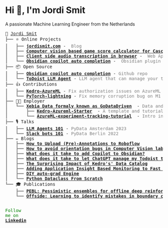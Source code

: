 <h1>Hi 👋, I'm Jordi Smit</h1>
<p>A passionate Machine Learning Engineer from the Netherlands</p>
<pre style="font-family:Menlo,'DejaVu Sans Mono',consolas,'Courier New',monospace">🙂 <a href="https://jordismit.com/">Jordi Smit</a>
<span style="color: #808080; text-decoration-color: #808080">┣━━ </span>⭐ Online Projects
<span style="color: #808080; text-decoration-color: #808080">┃   ┣━━ </span><span style="font-weight: bold"><a href="https://jordismit.com/">jordismit.com</a></span> - <span style="color: #808080; text-decoration-color: #808080"> Blog</span>
<span style="color: #808080; text-decoration-color: #808080">┃   ┣━━ </span><span style="font-weight: bold"><a href="https://cascadia.jordismit.com/">Computer vision based game score calculator for Cascadia</a></span> - <span style="color: #808080; text-decoration-color: #808080"> Web App</span>
<span style="color: #808080; text-decoration-color: #808080">┃   ┣━━ </span><span style="font-weight: bold"><a href="https://jordismit.com/tools/ai-based-transcription-in-the-browser/">Client side audio transcription in browser</a></span> - <span style="color: #808080; text-decoration-color: #808080"> Web App</span>
<span style="color: #808080; text-decoration-color: #808080">┃   ┗━━ </span><span style="font-weight: bold"><a href="https://obsidian.md/plugins?search=Copilot%20auto%20completion">Obsidian copilot auto completion</a></span> - <span style="color: #808080; text-decoration-color: #808080"> Obsidian plugin</span>
<span style="color: #808080; text-decoration-color: #808080">┣━━ </span>📦 Open Source
<span style="color: #808080; text-decoration-color: #808080">┃   ┣━━ </span><span style="font-weight: bold"><a href="https://github.com/j0rd1smit/obsidian-copilot-auto-completion">Obsidian copilot auto completion</a></span> - <span style="color: #808080; text-decoration-color: #808080">Github repo</span>
<span style="color: #808080; text-decoration-color: #808080">┃   ┗━━ </span><span style="font-weight: bold"><a href="https://github.com/j0rd1smit/todoist_react_agent">ToDoist LLM Agent</a></span> - <span style="color: #808080; text-decoration-color: #808080">LLM agent that can manage your todoist-based todo lists</span>
<span style="color: #808080; text-decoration-color: #808080">┣━━ </span>👍 Contributions
<span style="color: #808080; text-decoration-color: #808080">┃   ┣━━ </span><span style="font-weight: bold"><a href="https://github.com/getindata/kedro-azureml/pull/47">Kedro-AzureML</a></span> - <span style="color: #808080; text-decoration-color: #808080">Fix authorization issues on AzureML Compute Instance</span>
<span style="color: #808080; text-decoration-color: #808080">┃   ┗━━ </span><span style="font-weight: bold"><a href="https://github.com/Lightning-AI/lightning/pull/14368">PyTorch-lightning</a></span> - <span style="color: #808080; text-decoration-color: #808080">Fix memory corruption bug on M1 Macs</span>
<span style="color: #808080; text-decoration-color: #808080">┣━━ </span>👨‍💻 Employer
<span style="color: #808080; text-decoration-color: #808080">┃   ┗━━ </span><span style="font-weight: bold"><a href="https://xebia.com/digital-transformation/data-and-ai//">Xebia Data formaly known as GoDataDriven</a></span>  - <span style="color: #808080; text-decoration-color: #808080">Data and AI consultancy</span>
<span style="color: #808080; text-decoration-color: #808080">┃       ┣━━ </span><span style="font-weight: bold"><a href="https://github.com/godatadriven/Kedro-Azureml-Starter">Kedro-Azureml-Starter</a></span>  - <span style="color: #808080; text-decoration-color: #808080">A template and tutorial for AzureML-based Kedro projects</span>
<span style="color: #808080; text-decoration-color: #808080">┃       ┗━━ </span><span style="font-weight: bold"><a href="https://github.com/godatadriven/azureml_experiment_tracking_tutorial">AzureML-experiment-tracking-tutorial</a></span>  - <span style="color: #808080; text-decoration-color: #808080">Intro into experiment tracking on AzureML</span>
<span style="color: #808080; text-decoration-color: #808080">┣━━ </span>🎙️ Talks
<span style="color: #808080; text-decoration-color: #808080">┃   ┣━━ </span><span style="font-weight: bold"><a href="https://www.youtube.com/watch?v=-rixfb4LWiY">LLM Agents 101</a></span> - <span style="color: #808080; text-decoration-color: #808080">PyData Amsterdam 2023</span>
<span style="color: #808080; text-decoration-color: #808080">┃   ┗━━ </span><span style="font-weight: bold"><a href="https://www.youtube.com/watch?v=jB5LGEjFVvU">Slack bots 101</a></span> - <span style="color: #808080; text-decoration-color: #808080">PyData Berlin 2022</span>
<span style="color: #808080; text-decoration-color: #808080">┣━━ </span>✏️️ Blogs
<span style="color: #808080; text-decoration-color: #808080">┃   ┣━━ </span><span style="font-weight: bold"><a href="https://jordismit.com/blog/how-to-upload-pre-annotations-to-roboflow//">How to Upload (Pre)-Annotations to Roboflow</a></span>
<span style="color: #808080; text-decoration-color: #808080">┃   ┣━━ </span><span style="font-weight: bold"><a href="https://jordismit.com/blog/how-to-avoid-orientation-bugs-in-computer-vision-labeling/">How to avoid orientation bugs in Computer Vision labeling?</a></span>
<span style="color: #808080; text-decoration-color: #808080">┃   ┣━━ </span><span style="font-weight: bold"><a href="https://jordismit.com/blog/what-does-it-take-to-add-copilot-to-obsidian/">What does it take to add Copilot to Obsidian?</a></span>
<span style="color: #808080; text-decoration-color: #808080">┃   ┣━━ </span><span style="font-weight: bold"><a href="https://jordismit.com/blog/what-does-it-take-to-let-chatgpt-manage-my-todoist-tasks/">What does it take to let ChatGPT manage my Todoist tasks?</a></span>
<span style="color: #808080; text-decoration-color: #808080">┃   ┣━━ </span><span style="font-weight: bold"><a href="https://jordismit.com/blog/the-surprising-impact-of-kedros-data-catalog/">The Surprising Impact of Kedro&#x27;s&#x27; Data Catalog</a></span>
<span style="color: #808080; text-decoration-color: #808080">┃   ┣━━ </span><span style="font-weight: bold"><a href="https://jordismit.com/blog/adding-application-insight-based-monitoring-to-fast-api/">Adding Application Insight Based Monitoring to Fast API</a></span>
<span style="color: #808080; text-decoration-color: #808080">┃   ┣━━ </span><span style="font-weight: bold"><a href="https://jordismit.com/blog/diy-auto-grad-engine-a-step-by-step-guide-to-calculating-derivatives-automatically/">DIY auto-grad Engine</a></span>
<span style="color: #808080; text-decoration-color: #808080">┃   ┗━━ </span><span style="font-weight: bold"><a href="https://jordismit.com/blog/python-dataclass-from-scratch/">Python Dataclass From Scratch</a></span>
<span style="color: #808080; text-decoration-color: #808080">┗━━ </span>🎓 Publications
<span style="color: #808080; text-decoration-color: #808080">    ┣━━ </span><span style="font-weight: bold"><a href="https://pure.tudelft.nl/ws/portalfiles/portal/99506618/R2AW_paper_6_1.pdf/">PEBL: Pessimistic ensembles for offline deep reinforcement learning</a></span>
<span style="color: #808080; text-decoration-color: #808080">    ┗━━ </span><span style="font-weight: bold"><a href="https://dl.acm.org/doi/abs/10.1145/3387940.3391464/">Offside: Learning to identify mistakes in boundary conditions</a></span>

<span style="color: #008000; text-decoration-color: #008000">Follow me on </span><span style="color: #008000; text-decoration-color: #008000; font-weight: bold"><a href="https://www.linkedin.com/in/jordi-smit-8778b51b4">Linkedin</a></span>
</pre>